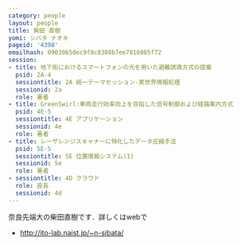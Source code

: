 ```yaml
---
category: people
layout: people
title: 柴田 直樹
yomi: シバタ ナオキ
pageid: '4398'
emailhash: 09038650ec9f8c8308b7ee7816085f72
session:
- title: 地下街におけるスマートフォンの光を用いた避難誘導方式の提案
  psid: 2A-4
  sessiontitle: 2A 統一テーマセッション-実世界情報処理
  sessionid: 2a
  role: 著者
- title: GreenSwirl:車両走行効率向上を目指した信号制御および経路案内方式
  psid: 4E-5
  sessiontitle: 4E アプリケーション
  sessionid: 4e
  role: 著者
- title: レーザレンジスキャナーに特化したデータ圧縮手法
  psid: 5E-5
  sessiontitle: 5E 位置情報システム(1)
  sessionid: 5e
  role: 著者
- sessiontitle: 4D クラウド
  role: 座長
  sessionid: 4d
---
```

奈良先端大の柴田直樹です．詳しくはwebで

- <http://ito-lab.naist.jp/~n-sibata/>